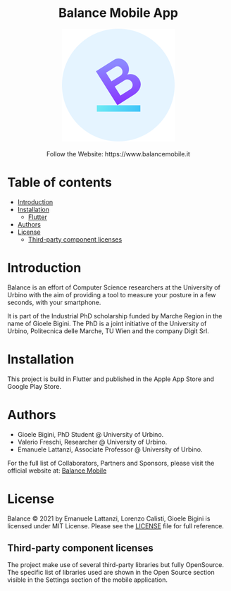 
<h1 align="center">Balance Mobile App</h1>
 
<div align="center">
<img widht="256" height="256" src=".github/logo.png">
</div>

<br />

<div align="center">
Follow the Website: https://www.balancemobile.it
</div>

# Table of contents

- [Introduction](#introduction)
- [Installation](#installation)
  - [Flutter](#flutter)
- [Authors](#authors)
- [License](#license)
  - [Third-party component licenses](#third-party-component-licenses)

# Introduction

Balance is an effort of Computer Science researchers at the University of Urbino with the
aim of providing a tool to measure your posture in a few seconds, with your smartphone.

It is part of the Industrial PhD scholarship funded by Marche Region in the name of Gioele Bigini.
The PhD is a joint initiative of the University of Urbino, Politecnica delle Marche, TU Wien
and the company Digit Srl.

# Installation

This project is build in Flutter and published in the Apple App Store and Google Play Store.

# Authors

- Gioele Bigini, PhD Student @ University of Urbino.
- Valerio Freschi, Researcher @ University of Urbino.
- Emanuele Lattanzi, Associate Professor @ University of Urbino.

For the full list of Collaborators, Partners and Sponsors, please visit the official website at:
[Balance Mobile](https://www.balancemobile.it)

# License

Balance © 2021 by Emanuele Lattanzi, Lorenzo Calisti, Gioele Bigini is licensed under MIT License.
Please see the [LICENSE](LICENSE) file for full reference.

## Third-party component licenses

The project make use of several third-party libraries but fully OpenSource. The specific list of
libraries used are shown in the Open Source section visible in the Settings section of the
mobile application.
